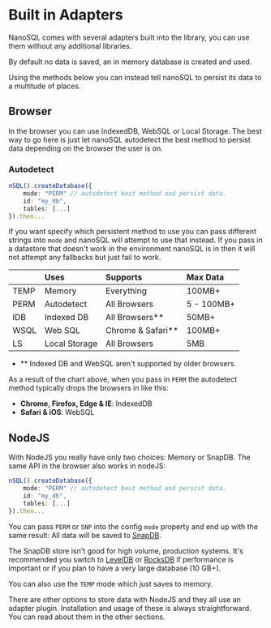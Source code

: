 # Built in Adapters

NanoSQL comes with several adapters built into the library, you can use them without any additional libraries.

By default no data is saved, an in memory database is created and used.

Using the methods below you can instead tell nanoSQL to persist its data to a multitude of places.

## Browser

In the browser you can use IndexedDB, WebSQL or Local Storage. The best way to go here is just let nanoSQL autodetect the best method to persist data depending on the browser the user is on.

### Autodetect

```typescript
nSQL().createDatabase({
    mode: "PERM" // autodetect best method and persist data.
    id: "my_db",
    tables: [...]
}).then...
```

If you want specify which persistent method to use you can pass different strings into `mode` and nanoSQL will attempt to use that instead. If you pass in a datastore that doesn't work in the environment nanoSQL is in then it will not attempt any fallbacks but just fail to work.

|  | Uses | Supports | Max Data |
| :--- | :--- | :--- | :--- |
| TEMP | Memory | Everything | 100MB+ |
| PERM | Autodetect | All Browsers | 5 - 100MB+ |
| IDB | Indexed DB | All Browsers\*\* | 50MB+ |
| WSQL | Web SQL | Chrome & Safari\*\* | 100MB+ |
| LS | Local Storage | All Browsers | 5MB |

* \*\* Indexed DB and WebSQL aren't supported by older browsers.

As a result of the chart above, when you pass in `PERM` the autodetect method typically drops the browsers in like this:

* **Chrome, Firefox, Edge & IE**: IndexedDB
* **Safari & iOS**: WebSQL

## NodeJS

With NodeJS you really have only two choices: Memory or SnapDB. The same API in the browser also works in nodeJS:

```typescript
nSQL().createDatabase({
    mode: "PERM" // autodetect best method and persist data.
    id: "my_db",
    tables: [...]
}).then...
```

You can pass `PERM` or `SNP` into the config `mode` property and end up with the same result: All data will be saved to [SnapDB](https://www.npmjs.com/package/snap-db).

The SnapDB store isn't good for high volume, production systems.  It's recommended you switch to [LevelDB](https://www.npmjs.com/package/@nano-sql/adapter-leveldb) or [RocksDB](https://www.npmjs.com/package/@nano-sql/adapter-rocksdd) if performance is important or if you plan to have a very large database (10 GB+).

You can also use the `TEMP` mode which just saves to memory.

There are other options to store data with NodeJS and they all use an adapter plugin. Installation and usage of these is always straightforward. You can read about them in the other sections.
